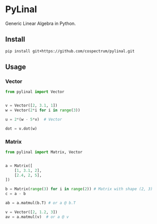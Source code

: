 # PyLinal

Generic Linear Algebra in Python.

## Install

```sh
pip install git+https://github.com/cospectrum/pylinal.git
```

## Usage

### Vector

```python
from pylinal import Vector


v = Vector([2, 3.1, 1])
w = Vector(2*i for i in range(3))

u = 2*(w - 5*v)  # Vector

dot = v.dot(w)

```

### Matrix

```python
from pylinal import Matrix, Vector


a = Matrix([
    [1, 3.1, 2],
    [2.4, 2, 5],
])

b = Matrix(range(3) for i in range(2)) # Matrix with shape (2, 3)
c = a - b

ab = a.matmul(b.T) # or a @ b.T

v = Vector([2, 1.2, 3])
av = a.matmul(v)  # or a @ v

```

